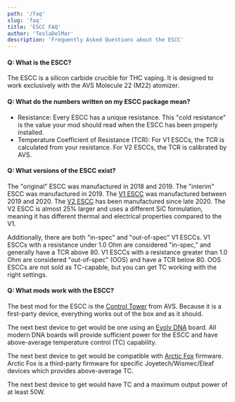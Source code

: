 ```yaml
---
path: '/faq'
slug: 'faq'
title: 'ESCC FAQ'
author: 'TeslaDelMar'
description: 'Frequently Asked Questions about the ESCC'
---
```


#### Q: What is the ESCC?

The ESCC is a silicon carbide crucible for THC vaping. It is designed to work exclusively with the AVS Molecule 22 (M22) atomizer.

#### Q: What do the numbers written on my ESCC package mean?

 * Resistance: Every ESCC has a unique resistance. This "cold resistance" is the value your mod should read when the ESCC has been properly installed.
 * Temperature Coefficient of Resistance (TCR): For V1 ESCCs, the TCR is calculated from your resistance. For V2 ESCCs, the TCR is calibrated by AVS.

#### Q: What versions of the ESCC exist?

The "original" ESCC was manufactured in 2018 and 2019. The "interim" ESCC was manufactured in 2019. The [V1 ESCC](/escc/v1) was manufactured between 2019 and 2020. The [V2 ESCC](/escc/v2) has been manufactured since late 2020. The V2 ESCC is almost 25% larger and uses a different SiC formulation, meaning it has different thermal and electrical properties compared to the V1.

Additionally, there are both "in-spec" and "out-of-spec" V1 ESCCs. V1 ESCCs with a resistance under 1.0 Ohm are considered "in-spec," and generally have a TCR above 80. V1 ESCCs with a resistance greater than 1.0 Ohm are considered "out-of-spec" (OOS) and have a TCR below 80. OOS ESCCs are not sold as TC-capable, but you can get TC working with the right settings.

#### Q: What mods work with the ESCC?

The best mod for the ESCC is the [Control Tower](/control-tower) from AVS. Because it is a first-party device, everything works out of the box and as it should.

The next best device to get would be one using an [Evolv DNA](/evolv-dna) board. All modern DNA boards will provide sufficient power for the ESCC and have above-average temperature control (TC) capability.

The next best device to get would be compatible with [Arctic Fox](/arctic-fox) firmware. Arctic Fox is a third-party firmware for specific Joyetech/Wismec/Eleaf devices which provides above-average TC.

The next best device to get would have TC and a maximum output power of at least 50W.
